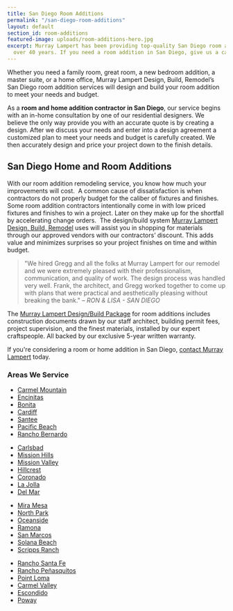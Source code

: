 ```yaml
---
title: San Diego Room Additions
permalink: "/san-diego-room-additions"
layout: default
section_id: room-additions
featured-image: uploads/room-additions-hero.jpg
excerpt: Murray Lampert has been providing top-quality San Diego room additions for
  over 40 years. If you need a room addition in San Diego, give us a call today!
---
```


Whether you need a family room, great room, a new bedroom addition, a master suite, or a home office, Murray Lampert Design, Build, Remodel’s San Diego room addition services will design and build your room addition to meet your needs and budget.

As a **room and home addition contractor in San Diego**, our service begins with an in-home consultation by one of our residential designers. We believe the only way provide you with an accurate quote is by creating a design. After we discuss your needs and enter into a design agreement a customized plan to meet your needs and budget is carefully created. We then accurately design and price your project down to the finish details.

## San Diego Home and Room Additions

With our room addition remodeling service, you know how much your improvements will cost.  A common cause of dissatisfaction is when contractors do not properly budget for the caliber of fixtures and finishes.  Some room addition contractors intentionally come in with low priced fixtures and finishes to win a project. Later on they make up for the shortfall by accelerating change orders.  The design/build system [Murray Lampert Design, Build, Remodel](/) uses will assist you in shopping for materials through our approved vendors with our contractors’ discount. This adds value and minimizes surprises so your project finishes on time and within budget.

> "We hired Gregg and all the folks at Murray Lampert for our remodel and we were extremely pleased with their professionalism, communication, and quality of work. The design process was handled very well. Frank, the architect, and Gregg worked together to come up with plans that were practical and aesthetically pleasing without breaking the bank." – _RON &amp; LISA - SAN DIEGO_

The [Murray Lampert Design/Build Package](/san-diego-design-build-contractors) for room additions includes construction documents drawn by our staff architect, building permit fees, project supervision, and the finest materials, installed by our expert craftspeople. All backed by our exclusive 5-year written warranty.

If you're considering a room or home addition in San Diego, [contact Murray Lampert](/contact) today.

### Areas We Service

<section class="flex-section">
  <ul class="city-list">
   	<li><a href="/home-additions-carmel-mountain/">Carmel Mountain</a></li>
   	<li><a href="/home-additions-encinitas">Encinitas</a></li>
   	<li><a href="/room-additions-bonita">Bonita</a></li>
   	<li><a href="/room-additions-cardiff">Cardiff</a></li>
   	<li><a href="/room-additions-santee">Santee</a></li>
   	<li><a href="/room-additions-pacific-beach">Pacific Beach</a></li>
   	<li><a href="/room-additions-rancho-bernardo">Rancho Bernardo</a></li>
  </ul>
  <ul class="city-list">
   	<li><a href="/room-additions-carlsbad">Carlsbad</a></li>
   	<li><a href="/room-additions-mission-hills">Mission Hills</a></li>
   	<li><a href="/room-additions-mission-valley">Mission Valley</a></li>
   	<li><a href="/home-additions-hillcrest">Hillcrest</a></li>
   	<li><a href="/room-additions-coronado">Coronado</a></li>
   	<li><a href="/room-additions-la-jolla">La Jolla</a></li>
   	<li><a href="/room-additions-del-mar">Del Mar</a></li>
  </ul>
  <ul class="city-list">
   	<li><a href="/home-additions-mira-mesa">Mira Mesa</a></li>
   	<li><a href="/room-additions-north-park">North Park</a></li>
   	<li><a href="/room-additions-oceanside/">Oceanside</a></li>
   	<li><a href="/room-additions-ramona">Ramona</a></li>
   	<li><a href="/home-additions-san-marcos">San Marcos</a></li>
   	<li><a href="/room-additions-solana-beach">Solana Beach</a></li>
   	<li><a href="/room-additions-scripps-ranch">Scripps Ranch</a></li>
  </ul>
  <ul class="city-list">
   	<li><a href="/room-additions-rancho-santa-fe ">Rancho Santa Fe</a></li>
   	<li><a href="/home-additions-rancho-penasquitos">Rancho Peñasquitos</a></li>
   	<li><a href="/room-additions-point-loma">Point Loma</a></li>
   	<li><a href="/room-additions-carmel-valley">Carmel Valley</a></li>
   	<li><a href="/room-additions-escondido">Escondido</a></li>
   	<li><a href="/room-additions-poway">Poway</a></li>
  </ul>
</section>
